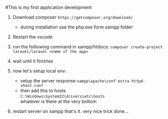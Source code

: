 #This is my first application development
1. Download composer
    `https://getcomposer.org/download/`
    * during installation use the php.exe form xampp folder
2. Restart the vscode
3. run the folllowing command in xampp/htdocs:
    `composer create-project laravel/laravel <name of the app>`
4. wait until it finishes

5. now let's setup local env:
    * setup the server response
    `xampp\apache\conf'extra httpd-vhost.conf`
    * then add this to hosts  
    `C:\Windows\System32\drivers\etc\hosts`  
    whatever is there at the very bottom  

6. restart server on xampp
that's it. very nice trick done...  

